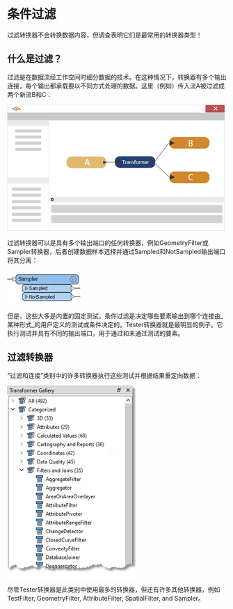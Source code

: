 # 条件过滤

过滤转换器不会转换数据内容，但调查表明它们是最常用的转换器类型！

## 什么是过滤？

过滤是在数据流经工作空间时细分数据的技术。在这种情况下，转换器有多个输出连接，每个输出都承载要以不同方式处理的数据。这里（例如）传入流A被过滤成两个新流B和C：

![](./Images/Img4.046.FeatureFilteringDiagramHalfScale.png)

过滤转换器可以是具有多个输出端口的任何转换器，例如GeometryFilter或Sampler转换器，后者创建数据样本选择并通过Sampled和NotSampled输出端口将其分离：

![](./Images/Img4.047.SamplerTransformers.png)

但是，这些大多是内置的固定测试。条件过滤是决定哪些要素输出到哪个连接由_某种形式_的用户定义的测试或条件决定的。Tester转换器就是最明显的例子。它执行测试并具有不同的输出端口，用于通过和未通过测试的要素。

## 过滤转换器

“过滤和连接”类别中的许多转换器执行这些测试并根据结果重定向数据：

![](./Images/Img4.048.FilterTransformers.png)

尽管Tester转换器是此类别中使用最多的转换器，但还有许多其他转换器，例如TestFilter, GeometryFilter, AttributeFilter, SpatialFilter, and Sampler。
